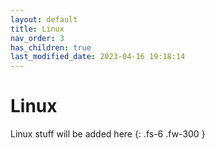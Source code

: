 ```yaml
---
layout: default
title: Linux
nav_order: 3
has_children: true
last_modified_date: 2023-04-16 19:18:14
---
```


# Linux

Linux stuff will be added here
{: .fs-6 .fw-300 }